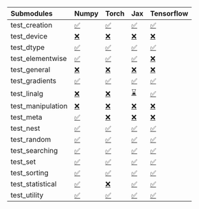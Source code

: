 | Submodules        | Numpy                                                                                                                           | Torch                                                                                                                           | Jax                                                                                                                             | Tensorflow                                                                                                                      |
|:------------------|:--------------------------------------------------------------------------------------------------------------------------------|:--------------------------------------------------------------------------------------------------------------------------------|:--------------------------------------------------------------------------------------------------------------------------------|:--------------------------------------------------------------------------------------------------------------------------------|
| test_creation     | <a href="https://github.com/unifyai/ivy/runs/7942023356?check_suite_focus=true" rel="noopener noreferrer" target="_blank">✅</a> | <a href="https://github.com/unifyai/ivy/runs/7942024014?check_suite_focus=true" rel="noopener noreferrer" target="_blank">✅</a> | <a href="https://github.com/unifyai/ivy/runs/7942024430?check_suite_focus=true" rel="noopener noreferrer" target="_blank">✅</a> | <a href="https://github.com/unifyai/ivy/runs/7942024874?check_suite_focus=true" rel="noopener noreferrer" target="_blank">✅</a> |
| test_device       | <a href="https://github.com/unifyai/ivy/runs/7942023388?check_suite_focus=true" rel="noopener noreferrer" target="_blank">❌</a> | <a href="https://github.com/unifyai/ivy/runs/7942024047?check_suite_focus=true" rel="noopener noreferrer" target="_blank">❌</a> | <a href="https://github.com/unifyai/ivy/runs/7942024448?check_suite_focus=true" rel="noopener noreferrer" target="_blank">❌</a> | <a href="https://github.com/unifyai/ivy/runs/7942024919?check_suite_focus=true" rel="noopener noreferrer" target="_blank">❌</a> |
| test_dtype        | <a href="https://github.com/unifyai/ivy/runs/7942023426?check_suite_focus=true" rel="noopener noreferrer" target="_blank">✅</a> | <a href="https://github.com/unifyai/ivy/runs/7942024077?check_suite_focus=true" rel="noopener noreferrer" target="_blank">✅</a> | <a href="https://github.com/unifyai/ivy/runs/7942024469?check_suite_focus=true" rel="noopener noreferrer" target="_blank">✅</a> | <a href="https://github.com/unifyai/ivy/runs/7942024970?check_suite_focus=true" rel="noopener noreferrer" target="_blank">✅</a> |
| test_elementwise  | <a href="https://github.com/unifyai/ivy/runs/7942023463?check_suite_focus=true" rel="noopener noreferrer" target="_blank">✅</a> | <a href="https://github.com/unifyai/ivy/runs/7942024106?check_suite_focus=true" rel="noopener noreferrer" target="_blank">✅</a> | <a href="https://github.com/unifyai/ivy/runs/7942024499?check_suite_focus=true" rel="noopener noreferrer" target="_blank">✅</a> | <a href="https://github.com/unifyai/ivy/runs/7942025006?check_suite_focus=true" rel="noopener noreferrer" target="_blank">❌</a> |
| test_general      | <a href="https://github.com/unifyai/ivy/runs/7942023492?check_suite_focus=true" rel="noopener noreferrer" target="_blank">❌</a> | <a href="https://github.com/unifyai/ivy/runs/7942024131?check_suite_focus=true" rel="noopener noreferrer" target="_blank">❌</a> | <a href="https://github.com/unifyai/ivy/runs/7942024531?check_suite_focus=true" rel="noopener noreferrer" target="_blank">❌</a> | <a href="https://github.com/unifyai/ivy/runs/7942025044?check_suite_focus=true" rel="noopener noreferrer" target="_blank">❌</a> |
| test_gradients    | <a href="https://github.com/unifyai/ivy/runs/7942023523?check_suite_focus=true" rel="noopener noreferrer" target="_blank">✅</a> | <a href="https://github.com/unifyai/ivy/runs/7942024167?check_suite_focus=true" rel="noopener noreferrer" target="_blank">✅</a> | <a href="https://github.com/unifyai/ivy/runs/7942024553?check_suite_focus=true" rel="noopener noreferrer" target="_blank">✅</a> | <a href="https://github.com/unifyai/ivy/runs/7942025080?check_suite_focus=true" rel="noopener noreferrer" target="_blank">✅</a> |
| test_linalg       | <a href="https://github.com/unifyai/ivy/runs/7942023606?check_suite_focus=true" rel="noopener noreferrer" target="_blank">❌</a> | <a href="https://github.com/unifyai/ivy/runs/7942024204?check_suite_focus=true" rel="noopener noreferrer" target="_blank">❌</a> | <a href="https://github.com/unifyai/ivy/runs/7942024570?check_suite_focus=true" rel="noopener noreferrer" target="_blank">⌛</a> | <a href="https://github.com/unifyai/ivy/runs/7942025119?check_suite_focus=true" rel="noopener noreferrer" target="_blank">✅</a> |
| test_manipulation | <a href="https://github.com/unifyai/ivy/runs/7942023646?check_suite_focus=true" rel="noopener noreferrer" target="_blank">❌</a> | <a href="https://github.com/unifyai/ivy/runs/7942024231?check_suite_focus=true" rel="noopener noreferrer" target="_blank">❌</a> | <a href="https://github.com/unifyai/ivy/runs/7942024597?check_suite_focus=true" rel="noopener noreferrer" target="_blank">❌</a> | <a href="https://github.com/unifyai/ivy/runs/7942025158?check_suite_focus=true" rel="noopener noreferrer" target="_blank">❌</a> |
| test_meta         | <a href="https://github.com/unifyai/ivy/runs/7942023692?check_suite_focus=true" rel="noopener noreferrer" target="_blank">✅</a> | <a href="https://github.com/unifyai/ivy/runs/7942024258?check_suite_focus=true" rel="noopener noreferrer" target="_blank">❌</a> | <a href="https://github.com/unifyai/ivy/runs/7942024625?check_suite_focus=true" rel="noopener noreferrer" target="_blank">❌</a> | <a href="https://github.com/unifyai/ivy/runs/7942025188?check_suite_focus=true" rel="noopener noreferrer" target="_blank">❌</a> |
| test_nest         | <a href="https://github.com/unifyai/ivy/runs/7942023717?check_suite_focus=true" rel="noopener noreferrer" target="_blank">✅</a> | <a href="https://github.com/unifyai/ivy/runs/7942024281?check_suite_focus=true" rel="noopener noreferrer" target="_blank">✅</a> | <a href="https://github.com/unifyai/ivy/runs/7942024636?check_suite_focus=true" rel="noopener noreferrer" target="_blank">✅</a> | <a href="https://github.com/unifyai/ivy/runs/7942025229?check_suite_focus=true" rel="noopener noreferrer" target="_blank">✅</a> |
| test_random       | <a href="https://github.com/unifyai/ivy/runs/7942023761?check_suite_focus=true" rel="noopener noreferrer" target="_blank">✅</a> | <a href="https://github.com/unifyai/ivy/runs/7942024306?check_suite_focus=true" rel="noopener noreferrer" target="_blank">✅</a> | <a href="https://github.com/unifyai/ivy/runs/7942024651?check_suite_focus=true" rel="noopener noreferrer" target="_blank">✅</a> | <a href="https://github.com/unifyai/ivy/runs/7942025256?check_suite_focus=true" rel="noopener noreferrer" target="_blank">✅</a> |
| test_searching    | <a href="https://github.com/unifyai/ivy/runs/7942023800?check_suite_focus=true" rel="noopener noreferrer" target="_blank">✅</a> | <a href="https://github.com/unifyai/ivy/runs/7942024332?check_suite_focus=true" rel="noopener noreferrer" target="_blank">✅</a> | <a href="https://github.com/unifyai/ivy/runs/7942024682?check_suite_focus=true" rel="noopener noreferrer" target="_blank">✅</a> | <a href="https://github.com/unifyai/ivy/runs/7942025283?check_suite_focus=true" rel="noopener noreferrer" target="_blank">✅</a> |
| test_set          | <a href="https://github.com/unifyai/ivy/runs/7942023846?check_suite_focus=true" rel="noopener noreferrer" target="_blank">✅</a> | <a href="https://github.com/unifyai/ivy/runs/7942024350?check_suite_focus=true" rel="noopener noreferrer" target="_blank">✅</a> | <a href="https://github.com/unifyai/ivy/runs/7942024707?check_suite_focus=true" rel="noopener noreferrer" target="_blank">✅</a> | <a href="https://github.com/unifyai/ivy/runs/7942025304?check_suite_focus=true" rel="noopener noreferrer" target="_blank">✅</a> |
| test_sorting      | <a href="https://github.com/unifyai/ivy/runs/7942023893?check_suite_focus=true" rel="noopener noreferrer" target="_blank">✅</a> | <a href="https://github.com/unifyai/ivy/runs/7942024370?check_suite_focus=true" rel="noopener noreferrer" target="_blank">✅</a> | <a href="https://github.com/unifyai/ivy/runs/7942024737?check_suite_focus=true" rel="noopener noreferrer" target="_blank">✅</a> | <a href="https://github.com/unifyai/ivy/runs/7942025335?check_suite_focus=true" rel="noopener noreferrer" target="_blank">✅</a> |
| test_statistical  | <a href="https://github.com/unifyai/ivy/runs/7942023934?check_suite_focus=true" rel="noopener noreferrer" target="_blank">✅</a> | <a href="https://github.com/unifyai/ivy/runs/7942024393?check_suite_focus=true" rel="noopener noreferrer" target="_blank">❌</a> | <a href="https://github.com/unifyai/ivy/runs/7942024785?check_suite_focus=true" rel="noopener noreferrer" target="_blank">✅</a> | <a href="https://github.com/unifyai/ivy/runs/7942025370?check_suite_focus=true" rel="noopener noreferrer" target="_blank">✅</a> |
| test_utility      | <a href="https://github.com/unifyai/ivy/runs/7942023981?check_suite_focus=true" rel="noopener noreferrer" target="_blank">✅</a> | <a href="https://github.com/unifyai/ivy/runs/7942024414?check_suite_focus=true" rel="noopener noreferrer" target="_blank">✅</a> | <a href="https://github.com/unifyai/ivy/runs/7942024828?check_suite_focus=true" rel="noopener noreferrer" target="_blank">✅</a> | <a href="https://github.com/unifyai/ivy/runs/7942025400?check_suite_focus=true" rel="noopener noreferrer" target="_blank">✅</a> |